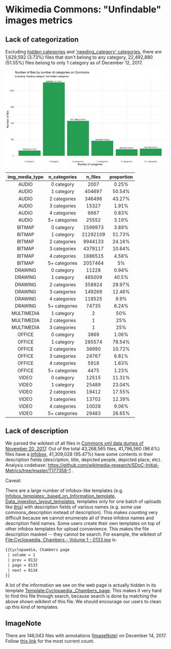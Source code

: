 # Wikimedia Commons: "Unfindable" images metrics

## Lack of categorization

Excluding [hidden categories](https://commons.wikimedia.org/wiki/Commons:Categories#Categories_marked_with_"HIDDENCAT") and ['needing_category' categories](https://commons.wikimedia.org/wiki/Category:Media_needing_categories_requiring_human_attention), there are 1,629,592 (3.73%) files that don't belong to any category, 22,492,880 (51.55%) files belong to only 1 category as of December 12, 2017.

![Number of files by number of categories](nfile_by_categories.png)

|img_media_type |n_categories  |  n_files|proportion |
|:-------------:|:------------:|:-------:|:---------:|
|AUDIO          |0 category    |     2007|0.25%      |
|AUDIO          |1 category    |   404697|50.54%     |
|AUDIO          |2 categories  |   346496|43.27%     |
|AUDIO          |3 categories  |    15327|1.91%      |
|AUDIO          |4 categories  |     6667|0.83%      |
|AUDIO          |5+ categories |    25552|3.19%      |
|BITMAP         |0 category    |  1599973|3.89%      |
|BITMAP         |1 category    | 21292109|51.73%     |
|BITMAP         |2 categories  |  9944133|24.16%     |
|BITMAP         |3 categories  |  4379117|10.64%     |
|BITMAP         |4 categories  |  1886515|4.58%      |
|BITMAP         |5+ categories |  2057464|5%         |
|DRAWING        |0 category    |    11228|0.94%      |
|DRAWING        |1 category    |   485009|40.5%      |
|DRAWING        |2 categories  |   358924|29.97%     |
|DRAWING        |3 categories  |   149269|12.46%     |
|DRAWING        |4 categories  |   118525|9.9%       |
|DRAWING        |5+ categories |    74735|6.24%      |
|MULTIMEDIA     |1 category    |        2|50%        |
|MULTIMEDIA     |2 categories  |        1|25%        |
|MULTIMEDIA     |3 categories  |        1|25%        |
|OFFICE         |0 category    |     3869|1.06%      |
|OFFICE         |1 category    |   285574|78.54%     |
|OFFICE         |2 categories  |    38990|10.72%     |
|OFFICE         |3 categories  |    24767|6.81%      |
|OFFICE         |4 categories  |     5918|1.63%      |
|OFFICE         |5+ categories |     4475|1.23%      |
|VIDEO          |0 category    |    12515|11.31%     |
|VIDEO          |1 category    |    25489|23.04%     |
|VIDEO          |2 categories  |    19412|17.55%     |
|VIDEO          |3 categories  |    13702|12.39%     |
|VIDEO          |4 categories  |    10028|9.06%      |
|VIDEO          |5+ categories |    29483|26.65%     |

## Lack of description

We parsed the wikitext of all files in [Commons xml data dumps of November 20, 2017](https://dumps.wikimedia.org/commonswiki/20171120/). Out of the total 43,268,565 files, 41,796,560 (96.6%) files have a [infobox](https://commons.wikimedia.org/wiki/Category:Infobox_templates), 41,309,028 (95.47%) have some contents in their description fields (description, title, depicted people, depicted place, etc). Analysis codebase: https://github.com/wikimedia-research/SDoC-Initial-Metrics/tree/master/T177358-1 .

Caveat:

There are a large number of infobox-like templates (e.g. [Infobox_templates:_based_on_Information_template](https://commons.wikimedia.org/wiki/Category:Infobox_templates:_based_on_Information_template), [Data_ingestion_layout_templates](https://commons.wikimedia.org/wiki/Category:Data_ingestion_layout_templates), templates only for one batch of uploads like [this](https://commons.wikimedia.org/wiki/Template:Ingestion-Berthel%C3%A9)) with description fields of various names (e.g. some use commons_description instead of description). This makes counting very difficult because we cannot enumerate all of these infobox names and description field names.
Some users create their own templates on top of other infobox templates for upload convenience. This makes the file description masked -- they cannot be search. For example, the wikitext of [File:Cyclopaedia, Chambers - Volume 1 - 0133.jpg](https://commons.wikimedia.org/wiki/File:Cyclopaedia,_Chambers_-_Volume_1_-_0133.jpg) is:
```
{{Cyclopaedia, Chambers page
 | volume = 1
 | prev = 0132
 | page = 0133
 | next = 0134
}}
```
A lot of the information we see on the web page is actually hidden in its template [Template:Cyclopaedia,_Chambers_page](https://commons.wikimedia.org/wiki/Template:Cyclopaedia,_Chambers_page). This makes it very hard to find this file through search, because search is done by matching the above shown wikitext of this file. We should encourage our users to clean up this kind of templates.

## ImageNote

There are 146,043 files with annotations ([ImageNote](https://commons.wikimedia.org/wiki/Template:ImageNote)) on December 14, 2017. Follow [this link](https://commons.wikimedia.org/w/index.php?search=insource%3A%2F%5C%7B%5C%7B%5B%5Ct+%5D%2A%5BIi%5Dmage%5BNn%5Dote%5B%5Ct+%5D%2A%5C%7C%2F&title=Special:Search&profile=advanced&fulltext=1&ns6=1&searchToken=60cczpm68lwa66h1rmsgltdze) for the most current count.
